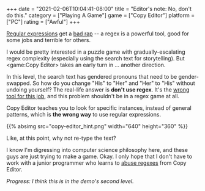 +++
date = "2021-02-06T10:04:41-08:00"
title = "Editor's note: No, don't do this."
category = ["Playing A Game"]
game = ["Copy Editor"]
platform = ["PC"]
rating = ["Awful"]
+++

<a href="https://en.wikipedia.org/wiki/Regular_expression">Regular expressions</a> get a <a href="https://thedailywtf.com/articles/and-now-you-have-two-problems">bad rap</a> -- a regex is a powerful tool, good for some jobs and terrible for others.

I would be pretty interested in a puzzle game with gradually-escalating regex complexity (especially using the search text for storytelling).  But <game:Copy Editor> takes an early turn in ... another direction.

In this level, the search text has gendered pronouns that need to be gender-swapped.  So how do you change "His" to "Her" and "Her" to "His" without undoing yourself?  The real-life answer is <b>don't use regex</b>. It's the <a href="https://en.wikipedia.org/wiki/Law_of_the_instrument">wrong tool for this job</a>, and this problem shouldn't be in a regex game at all.

Copy Editor teaches you to look for specific instances, instead of general patterns, which is <b>the wrong way</b> to use regular expressions.

{{% absimg src="copy-editor_hint.png" width="640" height="360" %}}

Like, at this point, why not re-type the text?

I know I'm digressing into computer science philosophy here, and these guys are just trying to make a game.  Okay.  I only hope that I don't have to work with a junior programmer who learns to <a href="https://thedailywtf.com/articles/look-ahead-look-out">abuse regexes</a> from Copy Editor.

<i>Progress: I think this is in the demo's second level.</i>
